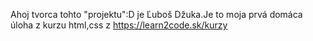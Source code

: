 Ahoj tvorca tohto "projektu":D je Ľuboš Džuka.Je to moja prvá domáca úloha z kurzu html,css z https://learn2code.sk/kurzy
